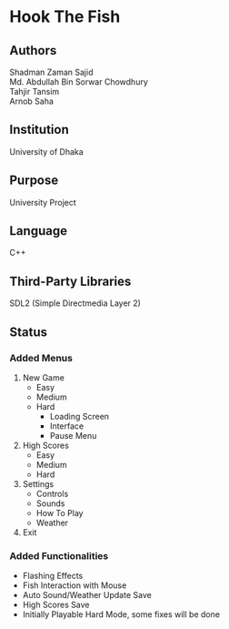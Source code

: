 <h1>Hook The Fish</h1>
<h2>Authors</h2>
Shadman Zaman Sajid<br>
Md. Abdullah Bin Sorwar Chowdhury<br>
Tahjir Tansim<br>
Arnob Saha
<h2>Institution</h2>
University of Dhaka
<h2>Purpose</h2>
University Project
<h2>Language</h2>
C++
<h2>Third-Party Libraries</h2>
SDL2 (Simple Directmedia Layer 2)
<h2>Status</h2>
<h3>Added Menus</h3>
<ol>
  <li>New Game<ul>
    <li>Easy</li>
    <li>Medium</li>
    <li>Hard<ul>
      <li>Loading Screen</li>
      <li>Interface</li>
      <li>Pause Menu</li>
    </ul></li>
  </ul></li>
  <li>High Scores<ul>
    <li>Easy</li>
    <li>Medium</li>
    <li>Hard</li>
  </ul></li>
  <li>Settings<ul>
    <li>Controls</li>
    <li>Sounds</li>
    <li>How To Play</li>
    <li>Weather</li>
  </ul></li>
  <li>Exit</li>
</ol>
<h3>Added Functionalities</h3>
<ul>
  <li>Flashing Effects</li>
  <li>Fish Interaction with Mouse</li>
  <li>Auto Sound/Weather Update Save</li>
  <li>High Scores Save</li>
  <li>Initially Playable Hard Mode, some fixes will be done</li>
</ul>